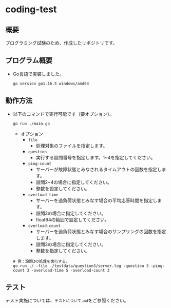 # coding-test
## 概要
プログラミング試験のため、作成したリポジトリです。

## プログラム概要
- Go言語で実装しました。
    ```
    go version go1.16.5 windows/amd64
    ```

## 動作方法
- 以下のコマンドで実行可能です（要オプション）。
    ```
    go run ./main.go
    ```
    - オプション
        - `file`
            - 処理対象のファイルを指定します。
        - `question`
            - 実行する設問番号を指定します。1~4を指定してください。
        - `ping-count`
            - サーバーが故障状態とみなされるタイムアウトの回数を指定します。
            - 設問2~4の場合に指定してください。
            - 整数を設定してください。
        - `overload-time`
            - サーバーを過負荷状態とみなす場合の平均応答時間を指定します。
            - 設問3の場合に指定してください。
            - float64の範囲で設定してください。
        - `overload-count`
            - サーバーを過負荷状態とみなす場合のサンプリングの回数を指定します。
            - 設問3の場合に指定してください。
            - 整数を指定してください。
    ```
    # 例：設問3の処理を実行する。
    go run ./ -file ./testdata/question3/server.log -question 3 -ping-count 3 -overload-time 5 -overload-count 3
    ```

## テスト
テスト実施については、`テストについて.md`をご参照ください。